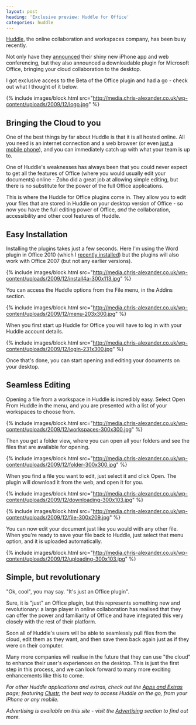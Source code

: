 ```yaml
---
layout: post
heading: 'Exclusive preview: Huddle for Office'
categories: huddle
---
```


[Huddle](http://www.jdoqocy.com/click-3731164-10712079), the online collaboration and workspaces company, has been busy recently.

Not only have they [announced](http://www.techcrunch.com/2009/09/30/huddle-launches-iphone-app-microsoft-office-plug-in-and-web-conferencing-tool/) their shiny new iPhone app and web conferencing, but they also announced a downloadable plugin for Microsoft Office, bringing your cloud collaboration to the desktop.

I got exclusive access to the Beta of the Office plugin and had a go - check out what I thought of it below.

{% include images/block.html src="http://media.chris-alexander.co.uk/wp-content/uploads/2009/12/logo.jpg" %}

## Bringing the Cloud to you

One of the best things by far about Huddle is that it is all hosted online. All you need is an internet connection and a web browser (or even [just a mobile phone](http://clustr.me.uk)), and you can immediately catch up with what your team is up to.

One of Huddle's weaknesses has always been that you could never expect to get all the features of Office (where you would usually edit your documents) online - Zoho did a great job at allowing simple editing, but there is no substitute for the power of the full Office applications.

This is where the Huddle for Office plugins come in. They allow you to edit your files that are stored in Huddle on your desktop version of Office - so now you have the full editing power of Office, *and* the collaboration, accessibility and other cool features of Huddle.

## Easy Installation

Installing the plugins takes just a few seconds. Here I'm using the Word plugin in Office 2010 (which I [recently installed](/1453)) but the plugins will also work with Office 2007 (but not any earlier versions).

{% include images/block.html src="http://media.chris-alexander.co.uk/wp-content/uploads/2009/12/install4a-300x113.jpg" %}

You can access the Huddle options from the File menu, in the Addins section.

{% include images/block.html src="http://media.chris-alexander.co.uk/wp-content/uploads/2009/12/menu-203x300.jpg" %}

When you first start up Huddle for Office you will have to log in with your Huddle account details.

{% include images/block.html src="http://media.chris-alexander.co.uk/wp-content/uploads/2009/12/login-231x300.jpg" %}

Once that's done, you can start opening and editing your documents on your desktop.

## Seamless Editing

Opening a file from a workspace in Huddle is incredibly easy. Select Open From Huddle in the menu, and you are presented with a list of your workspaces to choose from.

{% include images/block.html src="http://media.chris-alexander.co.uk/wp-content/uploads/2009/12/workspaces-300x300.jpg" %}

Then you get a folder view, where you can open all your folders and see the files that are available for opening.

{% include images/block.html src="http://media.chris-alexander.co.uk/wp-content/uploads/2009/12/folder-300x300.jpg" %}

When you find a file you want to edit, just select it and click Open. The plugin will download it from the web, and open it for you.

{% include images/block.html src="http://media.chris-alexander.co.uk/wp-content/uploads/2009/12/downloading-300x103.jpg" %}

{% include images/block.html src="http://media.chris-alexander.co.uk/wp-content/uploads/2009/12/file-300x209.jpg" %}

You can now edit your document just like you would with any other file. When you're ready to save your file back to Huddle, just select that menu option, and it is uploaded automatically.

{% include images/block.html src="http://media.chris-alexander.co.uk/wp-content/uploads/2009/12/uploading-300x103.jpg" %}

## Simple, but revolutionary

"Ok, cool", you may say. "It's just an Office plugin".

Sure, it is "just" an Office plugin, but this represents something new and revolutionary: a large player in online collaboration has realised that they can offer the power and familiarity of Office and have integrated this very closely with the rest of their platform.

Soon all of Huddle's users will be able to seamlessly pull files from the cloud, edit them as they want, and then save them back again just as if they were on their computer.

Many more companies will realise in the future that they can use "the cloud" to enhance their user's experiences on the desktop. This is just the first step in this process, and we can look forward to many more exciting enhancements like this to come.

*For other Huddle applications and extras, check out the [Apps and Extras](http://www.huddle.net/apps-and-extras/) page; featuring [Clustr](http://clustr.me.uk), the best way to access Huddle on the go, from your iPhone or any mobile.*

*Advertising is available on this site - visit the [Advertising](/advertise) section to find out more.*
